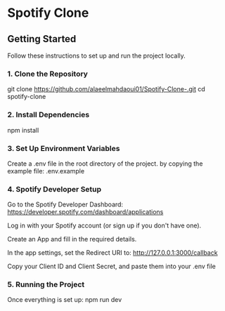 # Spotify Clone 


## Getting Started

Follow these instructions to set up and run the project locally.

### 1. Clone the Repository


git clone https://github.com/alaeelmahdaoui01/Spotify-Clone-.git
cd spotify-clone

### 2. Install Dependencies

npm install

### 3. Set Up Environment Variables
Create a .env file in the root directory of the project.
by copying the example file: .env.example

### 4. Spotify Developer Setup

Go to the Spotify Developer Dashboard: https://developer.spotify.com/dashboard/applications

Log in with your Spotify account (or sign up if you don't have one).

Create an App and fill in the required details.

In the app settings, set the Redirect URI to: http://127.0.0.1:3000/callback

Copy your Client ID and Client Secret, and paste them into your .env file

### 5. Running the Project

Once everything is set up: npm run dev
